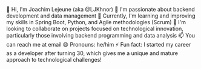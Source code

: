 👋 Hi, I'm Joachim Lejeune (aka @LJKhnor)
👀 I'm passionate about backend development and data management
🌱 Currently, I'm learning and improving my skills in Spring Boot, Python, and Agile methodologies (Scrum)
💞️ I'm looking to collaborate on projects focused on technological innovation, particularly those involving backend programming and data analysis
📫 You can reach me at email
😄 Pronouns: he/him
⚡ Fun fact: I started my career as a developer after turning 30, which gives me a unique and mature approach to technological challenges!
